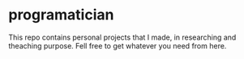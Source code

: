 # programatician

This repo contains personal projects that I made, in researching and theaching purpose.
Fell free to get whatever you need from here.
